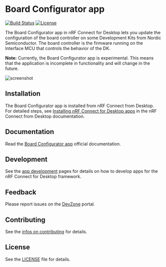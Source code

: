 # Board Configurator app

[![Build Status](https://dev.azure.com/NordicSemiconductor/Wayland/_apis/build/status/pc-nrfconnect-boilerplate?branchName=master)](https://dev.azure.com/NordicSemiconductor/Wayland/_build/latest?definitionId=10&branchName=master)
[![License](https://img.shields.io/badge/license-Modified%20BSD%20License-blue.svg)](LICENSE)

The Board Configurator app in nRF Connect for Desktop lets you update the
configuration of the board controller on some Development Kits from Nordic
Semiconductor. The board controller is the firmware running on the Interface MCU
that controls the behavior of the DK.

**Note:** Currently, the Board Configurator app is experimental. This means that
the application is incomplete in functionality and will change in the future.

![screenshot](resources/screenshot.gif)

## Installation

The Board Configurator app is installed from nRF Connect from Desktop. For
detailed steps, see
[Installing nRF Connect for Desktop apps](https://docs.nordicsemi.com/bundle/nrf-connect-desktop/page/installing_apps.html)
in the nRF Connect from Desktop documentation.

## Documentation

Read the
[Board Configurator app](https://docs.nordicsemi.com/bundle/nrf-connect-board-configurator/page/index.html)
official documentation.

## Development

See the
[app development](https://nordicsemiconductor.github.io/pc-nrfconnect-docs/)
pages for details on how to develop apps for the nRF Connect for Desktop
framework.

## Feedback

Please report issues on the [DevZone](https://devzone.nordicsemi.com) portal.

## Contributing

See the
[infos on contributing](https://nordicsemiconductor.github.io/pc-nrfconnect-docs/contributing)
for details.

## License

See the [LICENSE](LICENSE) file for details.
